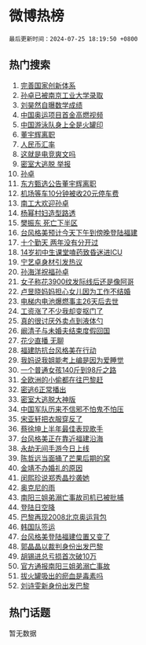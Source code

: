 # 微博热榜

`最后更新时间：2024-07-25 18:19:50 +0800`

## 热门搜索

1. [完善国家创新体系](https://m.weibo.cn/search?containerid=100103type%3D1%26t%3D10%26q%3D%23%E5%AE%8C%E5%96%84%E5%9B%BD%E5%AE%B6%E5%88%9B%E6%96%B0%E4%BD%93%E7%B3%BB%23&stream_entry_id=51&isnewpage=1&extparam=seat%3D1%26q%3D%2523%25E5%25AE%258C%25E5%2596%2584%25E5%259B%25BD%25E5%25AE%25B6%25E5%2588%259B%25E6%2596%25B0%25E4%25BD%2593%25E7%25B3%25BB%2523%26filter_type%3Drealtimehot%26dgr%3D0%26pos%3D0%26stream_entry_id%3D51%26c_type%3D51%26cate%3D10103%26display_time%3D1721902789%26pre_seqid%3D172190278918893156028)
1. [孙卓已被南京工业大学录取](https://m.weibo.cn/search?containerid=100103type%3D1%26t%3D10%26q%3D%23%E5%AD%99%E5%8D%93%E5%B7%B2%E8%A2%AB%E5%8D%97%E4%BA%AC%E5%B7%A5%E4%B8%9A%E5%A4%A7%E5%AD%A6%E5%BD%95%E5%8F%96%23&stream_entry_id=31&isnewpage=1&extparam=seat%3D1%26flag%3D2%26filter_type%3Drealtimehot%26c_type%3D31%26realpos%3D1%26q%3D%2523%25E5%25AD%2599%25E5%258D%2593%25E5%25B7%25B2%25E8%25A2%25AB%25E5%258D%2597%25E4%25BA%25AC%25E5%25B7%25A5%25E4%25B8%259A%25E5%25A4%25A7%25E5%25AD%25A6%25E5%25BD%2595%25E5%258F%2596%2523%26band_rank%3D1%26dgr%3D0%26pos%3D0%26stream_entry_id%3D31%26lcate%3D5001%26cate%3D5001%26display_time%3D1721902789%26pre_seqid%3D172190278918893156028)
1. [刘昊然自曝数学成绩](https://m.weibo.cn/search?containerid=100103type%3D1%26t%3D10%26q%3D%23%E5%88%98%E6%98%8A%E7%84%B6%E8%87%AA%E6%9B%9D%E6%95%B0%E5%AD%A6%E6%88%90%E7%BB%A9%23&stream_entry_id=31&isnewpage=1&extparam=seat%3D1%26flag%3D1%26filter_type%3Drealtimehot%26c_type%3D31%26realpos%3D2%26q%3D%2523%25E5%2588%2598%25E6%2598%258A%25E7%2584%25B6%25E8%2587%25AA%25E6%259B%259D%25E6%2595%25B0%25E5%25AD%25A6%25E6%2588%2590%25E7%25BB%25A9%2523%26band_rank%3D2%26dgr%3D0%26pos%3D1%26stream_entry_id%3D31%26lcate%3D5001%26cate%3D5001%26display_time%3D1721902789%26pre_seqid%3D172190278918893156028)
1. [中国奥运项目首金高燃视频](https://m.weibo.cn/search?containerid=100103type%3D1%26t%3D10%26q%3D%23%E4%B8%AD%E5%9B%BD%E5%A5%A5%E8%BF%90%E9%A1%B9%E7%9B%AE%E9%A6%96%E9%87%91%E9%AB%98%E7%87%83%E8%A7%86%E9%A2%91%23&stream_entry_id=31&isnewpage=1&extparam=seat%3D1%26flag%3D1%26filter_type%3Drealtimehot%26c_type%3D31%26realpos%3D3%26q%3D%2523%25E4%25B8%25AD%25E5%259B%25BD%25E5%25A5%25A5%25E8%25BF%2590%25E9%25A1%25B9%25E7%259B%25AE%25E9%25A6%2596%25E9%2587%2591%25E9%25AB%2598%25E7%2587%2583%25E8%25A7%2586%25E9%25A2%2591%2523%26band_rank%3D3%26dgr%3D0%26pos%3D2%26stream_entry_id%3D31%26lcate%3D5001%26cate%3D5001%26display_time%3D1721902789%26pre_seqid%3D172190278918893156028)
1. [中国游泳队身上全是火罐印](https://m.weibo.cn/search?containerid=100103type%3D1%26t%3D10%26q%3D%23%E4%B8%AD%E5%9B%BD%E6%B8%B8%E6%B3%B3%E9%98%9F%E8%BA%AB%E4%B8%8A%E5%85%A8%E6%98%AF%E7%81%AB%E7%BD%90%E5%8D%B0%23&stream_entry_id=31&isnewpage=1&extparam=seat%3D1%26flag%3D0%26filter_type%3Drealtimehot%26c_type%3D31%26realpos%3D4%26q%3D%2523%25E4%25B8%25AD%25E5%259B%25BD%25E6%25B8%25B8%25E6%25B3%25B3%25E9%2598%259F%25E8%25BA%25AB%25E4%25B8%258A%25E5%2585%25A8%25E6%2598%25AF%25E7%2581%25AB%25E7%25BD%2590%25E5%258D%25B0%2523%26band_rank%3D4%26dgr%3D0%26pos%3D3%26stream_entry_id%3D31%26lcate%3D5001%26cate%3D5001%26display_time%3D1721902789%26pre_seqid%3D172190278918893156028)
1. [董宇辉离职](https://m.weibo.cn/search?containerid=100103type%3D1%26t%3D10%26q%3D%23%E8%91%A3%E5%AE%87%E8%BE%89%E7%A6%BB%E8%81%8C%23&stream_entry_id=31&isnewpage=1&extparam=seat%3D1%26flag%3D1%26filter_type%3Drealtimehot%26c_type%3D31%26realpos%3D5%26q%3D%2523%25E8%2591%25A3%25E5%25AE%2587%25E8%25BE%2589%25E7%25A6%25BB%25E8%2581%258C%2523%26band_rank%3D5%26dgr%3D0%26pos%3D4%26stream_entry_id%3D31%26lcate%3D5001%26cate%3D5001%26display_time%3D1721902789%26pre_seqid%3D172190278918893156028)
1. [人民币汇率](https://m.weibo.cn/search?containerid=100103type%3D1%26t%3D10%26q%3D%E4%BA%BA%E6%B0%91%E5%B8%81%E6%B1%87%E7%8E%87&stream_entry_id=31&isnewpage=1&extparam=seat%3D1%26flag%3D1%26filter_type%3Drealtimehot%26c_type%3D31%26realpos%3D6%26q%3D%25E4%25BA%25BA%25E6%25B0%2591%25E5%25B8%2581%25E6%25B1%2587%25E7%258E%2587%26band_rank%3D6%26dgr%3D0%26pos%3D5%26stream_entry_id%3D31%26lcate%3D5001%26cate%3D5001%26display_time%3D1721902789%26pre_seqid%3D172190278918893156028)
1. [这就是电竞爽文吗](https://m.weibo.cn/search?containerid=100103type%3D1%26t%3D10%26q%3D%23%E8%BF%99%E5%B0%B1%E6%98%AF%E7%94%B5%E7%AB%9E%E7%88%BD%E6%96%87%E5%90%97%23&stream_entry_id=31&isnewpage=1&extparam=seat%3D1%26filter_type%3Drealtimehot%26c_type%3D31%26lcate%3D5001%26cate%3D5001%26q%3D%2523%25E8%25BF%2599%25E5%25B0%25B1%25E6%2598%25AF%25E7%2594%25B5%25E7%25AB%259E%25E7%2588%25BD%25E6%2596%2587%25E5%2590%2597%2523%26band_rank%3D7%26dgr%3D0%26adid%3D247045%26is_ad_pos%3D1%26stream_entry_id%3D31%26pos%3D6%26display_time%3D1721902789%26pre_seqid%3D172190278918893156028)
1. [密室大逃脱 举报](https://m.weibo.cn/search?containerid=100103type%3D1%26t%3D10%26q%3D%E5%AF%86%E5%AE%A4%E5%A4%A7%E9%80%83%E8%84%B1+%E4%B8%BE%E6%8A%A5&stream_entry_id=31&isnewpage=1&extparam=seat%3D1%26flag%3D2%26filter_type%3Drealtimehot%26c_type%3D31%26realpos%3D7%26q%3D%25E5%25AF%2586%25E5%25AE%25A4%25E5%25A4%25A7%25E9%2580%2583%25E8%2584%25B1%2520%25E4%25B8%25BE%25E6%258A%25A5%26band_rank%3D7%26dgr%3D0%26pos%3D7%26stream_entry_id%3D31%26lcate%3D5001%26cate%3D5001%26display_time%3D1721902789%26pre_seqid%3D172190278918893156028)
1. [孙卓](https://m.weibo.cn/search?containerid=100103type%3D1%26t%3D10%26q%3D%E5%AD%99%E5%8D%93&stream_entry_id=31&isnewpage=1&extparam=seat%3D1%26flag%3D1%26filter_type%3Drealtimehot%26c_type%3D31%26realpos%3D8%26q%3D%25E5%25AD%2599%25E5%258D%2593%26band_rank%3D8%26dgr%3D0%26pos%3D8%26stream_entry_id%3D31%26lcate%3D5001%26cate%3D5001%26display_time%3D1721902789%26pre_seqid%3D172190278918893156028)
1. [东方甄选公告董宇辉离职](https://m.weibo.cn/search?containerid=100103type%3D1%26t%3D10%26q%3D%23%E4%B8%9C%E6%96%B9%E7%94%84%E9%80%89%E5%85%AC%E5%91%8A%E8%91%A3%E5%AE%87%E8%BE%89%E7%A6%BB%E8%81%8C%23&stream_entry_id=31&isnewpage=1&extparam=seat%3D1%26flag%3D1%26filter_type%3Drealtimehot%26c_type%3D31%26realpos%3D9%26q%3D%2523%25E4%25B8%259C%25E6%2596%25B9%25E7%2594%2584%25E9%2580%2589%25E5%2585%25AC%25E5%2591%258A%25E8%2591%25A3%25E5%25AE%2587%25E8%25BE%2589%25E7%25A6%25BB%25E8%2581%258C%2523%26band_rank%3D9%26dgr%3D0%26pos%3D9%26stream_entry_id%3D31%26lcate%3D5001%26cate%3D5001%26display_time%3D1721902789%26pre_seqid%3D172190278918893156028)
1. [机场等车10分钟被收20元停车费](https://m.weibo.cn/search?containerid=100103type%3D1%26t%3D10%26q%3D%23%E6%9C%BA%E5%9C%BA%E7%AD%89%E8%BD%A610%E5%88%86%E9%92%9F%E8%A2%AB%E6%94%B620%E5%85%83%E5%81%9C%E8%BD%A6%E8%B4%B9%23&stream_entry_id=31&isnewpage=1&extparam=seat%3D1%26flag%3D1%26filter_type%3Drealtimehot%26c_type%3D31%26realpos%3D10%26q%3D%2523%25E6%259C%25BA%25E5%259C%25BA%25E7%25AD%2589%25E8%25BD%25A610%25E5%2588%2586%25E9%2592%259F%25E8%25A2%25AB%25E6%2594%25B620%25E5%2585%2583%25E5%2581%259C%25E8%25BD%25A6%25E8%25B4%25B9%2523%26band_rank%3D10%26dgr%3D0%26pos%3D10%26stream_entry_id%3D31%26lcate%3D5001%26cate%3D5001%26display_time%3D1721902789%26pre_seqid%3D172190278918893156028)
1. [南工大欢迎孙卓](https://m.weibo.cn/search?containerid=100103type%3D1%26t%3D10%26q%3D%23%E5%8D%97%E5%B7%A5%E5%A4%A7%E6%AC%A2%E8%BF%8E%E5%AD%99%E5%8D%93%23&stream_entry_id=31&isnewpage=1&extparam=seat%3D1%26flag%3D1%26filter_type%3Drealtimehot%26c_type%3D31%26realpos%3D11%26q%3D%2523%25E5%258D%2597%25E5%25B7%25A5%25E5%25A4%25A7%25E6%25AC%25A2%25E8%25BF%258E%25E5%25AD%2599%25E5%258D%2593%2523%26band_rank%3D11%26dgr%3D0%26pos%3D11%26stream_entry_id%3D31%26lcate%3D5001%26cate%3D5001%26display_time%3D1721902789%26pre_seqid%3D172190278918893156028)
1. [杨幂村妇造型路透](https://m.weibo.cn/search?containerid=100103type%3D1%26t%3D10%26q%3D%23%E6%9D%A8%E5%B9%82%E6%9D%91%E5%A6%87%E9%80%A0%E5%9E%8B%E8%B7%AF%E9%80%8F%23&stream_entry_id=31&isnewpage=1&extparam=seat%3D1%26flag%3D2%26filter_type%3Drealtimehot%26c_type%3D31%26realpos%3D12%26q%3D%2523%25E6%259D%25A8%25E5%25B9%2582%25E6%259D%2591%25E5%25A6%2587%25E9%2580%25A0%25E5%259E%258B%25E8%25B7%25AF%25E9%2580%258F%2523%26band_rank%3D12%26dgr%3D0%26pos%3D12%26stream_entry_id%3D31%26lcate%3D5001%26cate%3D5001%26display_time%3D1721902789%26pre_seqid%3D172190278918893156028)
1. [樊振东 死亡下半区](https://m.weibo.cn/search?containerid=100103type%3D1%26t%3D10%26q%3D%E6%A8%8A%E6%8C%AF%E4%B8%9C+%E6%AD%BB%E4%BA%A1%E4%B8%8B%E5%8D%8A%E5%8C%BA&stream_entry_id=31&isnewpage=1&extparam=seat%3D1%26flag%3D0%26filter_type%3Drealtimehot%26c_type%3D31%26realpos%3D13%26q%3D%25E6%25A8%258A%25E6%258C%25AF%25E4%25B8%259C%2520%25E6%25AD%25BB%25E4%25BA%25A1%25E4%25B8%258B%25E5%258D%258A%25E5%258C%25BA%26band_rank%3D13%26dgr%3D0%26pos%3D13%26stream_entry_id%3D31%26lcate%3D5001%26cate%3D5001%26display_time%3D1721902789%26pre_seqid%3D172190278918893156028)
1. [台风格美预计今天下午到傍晚登陆福建](https://m.weibo.cn/search?containerid=100103type%3D1%26t%3D10%26q%3D%23%E5%8F%B0%E9%A3%8E%E6%A0%BC%E7%BE%8E%E9%A2%84%E8%AE%A1%E4%BB%8A%E5%A4%A9%E4%B8%8B%E5%8D%88%E5%88%B0%E5%82%8D%E6%99%9A%E7%99%BB%E9%99%86%E7%A6%8F%E5%BB%BA%23&stream_entry_id=31&isnewpage=1&extparam=seat%3D1%26flag%3D0%26filter_type%3Drealtimehot%26c_type%3D31%26realpos%3D14%26q%3D%2523%25E5%258F%25B0%25E9%25A3%258E%25E6%25A0%25BC%25E7%25BE%258E%25E9%25A2%2584%25E8%25AE%25A1%25E4%25BB%258A%25E5%25A4%25A9%25E4%25B8%258B%25E5%258D%2588%25E5%2588%25B0%25E5%2582%258D%25E6%2599%259A%25E7%2599%25BB%25E9%2599%2586%25E7%25A6%258F%25E5%25BB%25BA%2523%26band_rank%3D14%26dgr%3D0%26pos%3D14%26stream_entry_id%3D31%26lcate%3D5001%26cate%3D5001%26display_time%3D1721902789%26pre_seqid%3D172190278918893156028)
1. [十个勤天 两年没有分开过](https://m.weibo.cn/search?containerid=100103type%3D1%26t%3D10%26q%3D%E5%8D%81%E4%B8%AA%E5%8B%A4%E5%A4%A9+%E4%B8%A4%E5%B9%B4%E6%B2%A1%E6%9C%89%E5%88%86%E5%BC%80%E8%BF%87&stream_entry_id=31&isnewpage=1&extparam=seat%3D1%26flag%3D2%26filter_type%3Drealtimehot%26c_type%3D31%26realpos%3D15%26q%3D%25E5%258D%2581%25E4%25B8%25AA%25E5%258B%25A4%25E5%25A4%25A9%2520%25E4%25B8%25A4%25E5%25B9%25B4%25E6%25B2%25A1%25E6%259C%2589%25E5%2588%2586%25E5%25BC%2580%25E8%25BF%2587%26band_rank%3D15%26dgr%3D0%26pos%3D15%26stream_entry_id%3D31%26lcate%3D5001%26cate%3D5001%26display_time%3D1721902789%26pre_seqid%3D172190278918893156028)
1. [14岁初中生课堂嗑药致昏迷进ICU](https://m.weibo.cn/search?containerid=100103type%3D1%26t%3D10%26q%3D%2314%E5%B2%81%E5%88%9D%E4%B8%AD%E7%94%9F%E8%AF%BE%E5%A0%82%E5%97%91%E8%8D%AF%E8%87%B4%E6%98%8F%E8%BF%B7%E8%BF%9BICU%23&stream_entry_id=31&isnewpage=1&extparam=seat%3D1%26flag%3D0%26filter_type%3Drealtimehot%26c_type%3D31%26realpos%3D16%26q%3D%252314%25E5%25B2%2581%25E5%2588%259D%25E4%25B8%25AD%25E7%2594%259F%25E8%25AF%25BE%25E5%25A0%2582%25E5%2597%2591%25E8%258D%25AF%25E8%2587%25B4%25E6%2598%258F%25E8%25BF%25B7%25E8%25BF%259BICU%2523%26band_rank%3D16%26dgr%3D0%26pos%3D16%26stream_entry_id%3D31%26lcate%3D5001%26cate%3D5001%26display_time%3D1721902789%26pre_seqid%3D172190278918893156028)
1. [宁艺卓身材引发热议](https://m.weibo.cn/search?containerid=100103type%3D1%26t%3D10%26q%3D%23%E5%AE%81%E8%89%BA%E5%8D%93%E8%BA%AB%E6%9D%90%E5%BC%95%E5%8F%91%E7%83%AD%E8%AE%AE%23&stream_entry_id=31&isnewpage=1&extparam=seat%3D1%26flag%3D0%26filter_type%3Drealtimehot%26c_type%3D31%26realpos%3D17%26q%3D%2523%25E5%25AE%2581%25E8%2589%25BA%25E5%258D%2593%25E8%25BA%25AB%25E6%259D%2590%25E5%25BC%2595%25E5%258F%2591%25E7%2583%25AD%25E8%25AE%25AE%2523%26band_rank%3D17%26dgr%3D0%26pos%3D17%26stream_entry_id%3D31%26lcate%3D5001%26cate%3D5001%26display_time%3D1721902789%26pre_seqid%3D172190278918893156028)
1. [孙海洋祝福孙卓](https://m.weibo.cn/search?containerid=100103type%3D1%26t%3D10%26q%3D%23%E5%AD%99%E6%B5%B7%E6%B4%8B%E7%A5%9D%E7%A6%8F%E5%AD%99%E5%8D%93%23&stream_entry_id=31&isnewpage=1&extparam=seat%3D1%26flag%3D0%26filter_type%3Drealtimehot%26c_type%3D31%26realpos%3D18%26q%3D%2523%25E5%25AD%2599%25E6%25B5%25B7%25E6%25B4%258B%25E7%25A5%259D%25E7%25A6%258F%25E5%25AD%2599%25E5%258D%2593%2523%26band_rank%3D18%26dgr%3D0%26pos%3D18%26stream_entry_id%3D31%26lcate%3D5001%26cate%3D5001%26display_time%3D1721902789%26pre_seqid%3D172190278918893156028)
1. [女子称花3900纹发际线后还是像阿哥](https://m.weibo.cn/search?containerid=100103type%3D1%26t%3D10%26q%3D%23%E5%A5%B3%E5%AD%90%E7%A7%B0%E8%8A%B13900%E7%BA%B9%E5%8F%91%E9%99%85%E7%BA%BF%E5%90%8E%E8%BF%98%E6%98%AF%E5%83%8F%E9%98%BF%E5%93%A5%23&stream_entry_id=31&isnewpage=1&extparam=seat%3D1%26flag%3D0%26filter_type%3Drealtimehot%26c_type%3D31%26realpos%3D19%26q%3D%2523%25E5%25A5%25B3%25E5%25AD%2590%25E7%25A7%25B0%25E8%258A%25B13900%25E7%25BA%25B9%25E5%258F%2591%25E9%2599%2585%25E7%25BA%25BF%25E5%2590%258E%25E8%25BF%2598%25E6%2598%25AF%25E5%2583%258F%25E9%2598%25BF%25E5%2593%25A5%2523%26band_rank%3D19%26dgr%3D0%26pos%3D19%26stream_entry_id%3D31%26lcate%3D5001%26cate%3D5001%26display_time%3D1721902789%26pre_seqid%3D172190278918893156028)
1. [卢昱晓妈妈担心女儿因为工作不结婚](https://m.weibo.cn/search?containerid=100103type%3D1%26t%3D10%26q%3D%23%E5%8D%A2%E6%98%B1%E6%99%93%E5%A6%88%E5%A6%88%E6%8B%85%E5%BF%83%E5%A5%B3%E5%84%BF%E5%9B%A0%E4%B8%BA%E5%B7%A5%E4%BD%9C%E4%B8%8D%E7%BB%93%E5%A9%9A%23&stream_entry_id=31&isnewpage=1&extparam=seat%3D1%26flag%3D1%26filter_type%3Drealtimehot%26c_type%3D31%26realpos%3D20%26q%3D%2523%25E5%258D%25A2%25E6%2598%25B1%25E6%2599%2593%25E5%25A6%2588%25E5%25A6%2588%25E6%258B%2585%25E5%25BF%2583%25E5%25A5%25B3%25E5%2584%25BF%25E5%259B%25A0%25E4%25B8%25BA%25E5%25B7%25A5%25E4%25BD%259C%25E4%25B8%258D%25E7%25BB%2593%25E5%25A9%259A%2523%26band_rank%3D20%26dgr%3D0%26pos%3D20%26stream_entry_id%3D31%26lcate%3D5001%26cate%3D5001%26display_time%3D1721902789%26pre_seqid%3D172190278918893156028)
1. [电梯内电池爆燃事主26天后去世](https://m.weibo.cn/search?containerid=100103type%3D1%26t%3D10%26q%3D%23%E7%94%B5%E6%A2%AF%E5%86%85%E7%94%B5%E6%B1%A0%E7%88%86%E7%87%83%E4%BA%8B%E4%B8%BB26%E5%A4%A9%E5%90%8E%E5%8E%BB%E4%B8%96%23&stream_entry_id=31&isnewpage=1&extparam=seat%3D1%26flag%3D2%26filter_type%3Drealtimehot%26c_type%3D31%26realpos%3D21%26q%3D%2523%25E7%2594%25B5%25E6%25A2%25AF%25E5%2586%2585%25E7%2594%25B5%25E6%25B1%25A0%25E7%2588%2586%25E7%2587%2583%25E4%25BA%258B%25E4%25B8%25BB26%25E5%25A4%25A9%25E5%2590%258E%25E5%258E%25BB%25E4%25B8%2596%2523%26band_rank%3D21%26dgr%3D0%26pos%3D21%26stream_entry_id%3D31%26lcate%3D5001%26cate%3D5001%26display_time%3D1721902789%26pre_seqid%3D172190278918893156028)
1. [工资涨了不少我却变抠门了](https://m.weibo.cn/search?containerid=100103type%3D1%26t%3D10%26q%3D%23%E5%B7%A5%E8%B5%84%E6%B6%A8%E4%BA%86%E4%B8%8D%E5%B0%91%E6%88%91%E5%8D%B4%E5%8F%98%E6%8A%A0%E9%97%A8%E4%BA%86%23&stream_entry_id=31&isnewpage=1&extparam=seat%3D1%26flag%3D1%26filter_type%3Drealtimehot%26c_type%3D31%26realpos%3D22%26q%3D%2523%25E5%25B7%25A5%25E8%25B5%2584%25E6%25B6%25A8%25E4%25BA%2586%25E4%25B8%258D%25E5%25B0%2591%25E6%2588%2591%25E5%258D%25B4%25E5%258F%2598%25E6%258A%25A0%25E9%2597%25A8%25E4%25BA%2586%2523%26band_rank%3D22%26dgr%3D0%26pos%3D22%26stream_entry_id%3D31%26lcate%3D5001%26cate%3D5001%26display_time%3D1721902789%26pre_seqid%3D172190278918893156028)
1. [真的很讨厌外卖点到液体勺](https://m.weibo.cn/search?containerid=100103type%3D1%26t%3D10%26q%3D%23%E7%9C%9F%E7%9A%84%E5%BE%88%E8%AE%A8%E5%8E%8C%E5%A4%96%E5%8D%96%E7%82%B9%E5%88%B0%E6%B6%B2%E4%BD%93%E5%8B%BA%23&stream_entry_id=31&isnewpage=1&extparam=seat%3D1%26flag%3D1%26filter_type%3Drealtimehot%26c_type%3D31%26realpos%3D23%26q%3D%2523%25E7%259C%259F%25E7%259A%2584%25E5%25BE%2588%25E8%25AE%25A8%25E5%258E%258C%25E5%25A4%2596%25E5%258D%2596%25E7%2582%25B9%25E5%2588%25B0%25E6%25B6%25B2%25E4%25BD%2593%25E5%258B%25BA%2523%26band_rank%3D23%26dgr%3D0%26pos%3D23%26stream_entry_id%3D31%26lcate%3D5001%26cate%3D5001%26display_time%3D1721902789%26pre_seqid%3D172190278918893156028)
1. [阚清子与未婚夫结束度假回国](https://m.weibo.cn/search?containerid=100103type%3D1%26t%3D10%26q%3D%23%E9%98%9A%E6%B8%85%E5%AD%90%E4%B8%8E%E6%9C%AA%E5%A9%9A%E5%A4%AB%E7%BB%93%E6%9D%9F%E5%BA%A6%E5%81%87%E5%9B%9E%E5%9B%BD%23&stream_entry_id=31&isnewpage=1&extparam=seat%3D1%26flag%3D2%26filter_type%3Drealtimehot%26c_type%3D31%26realpos%3D24%26q%3D%2523%25E9%2598%259A%25E6%25B8%2585%25E5%25AD%2590%25E4%25B8%258E%25E6%259C%25AA%25E5%25A9%259A%25E5%25A4%25AB%25E7%25BB%2593%25E6%259D%259F%25E5%25BA%25A6%25E5%2581%2587%25E5%259B%259E%25E5%259B%25BD%2523%26band_rank%3D24%26dgr%3D0%26pos%3D24%26stream_entry_id%3D31%26lcate%3D5001%26cate%3D5001%26display_time%3D1721902789%26pre_seqid%3D172190278918893156028)
1. [花少直播 无聊](https://m.weibo.cn/search?containerid=100103type%3D1%26t%3D10%26q%3D%E8%8A%B1%E5%B0%91%E7%9B%B4%E6%92%AD+%E6%97%A0%E8%81%8A&stream_entry_id=31&isnewpage=1&extparam=seat%3D1%26flag%3D0%26filter_type%3Drealtimehot%26c_type%3D31%26realpos%3D25%26q%3D%25E8%258A%25B1%25E5%25B0%2591%25E7%259B%25B4%25E6%2592%25AD%2520%25E6%2597%25A0%25E8%2581%258A%26band_rank%3D25%26dgr%3D0%26pos%3D25%26stream_entry_id%3D31%26lcate%3D5001%26cate%3D5001%26display_time%3D1721902789%26pre_seqid%3D172190278918893156028)
1. [福建防抗台风格美在行动](https://m.weibo.cn/search?containerid=100103type%3D1%26t%3D10%26q%3D%23%E7%A6%8F%E5%BB%BA%E9%98%B2%E6%8A%97%E5%8F%B0%E9%A3%8E%E6%A0%BC%E7%BE%8E%E5%9C%A8%E8%A1%8C%E5%8A%A8%23&stream_entry_id=31&isnewpage=1&extparam=seat%3D1%26flag%3D0%26filter_type%3Drealtimehot%26c_type%3D31%26realpos%3D26%26q%3D%2523%25E7%25A6%258F%25E5%25BB%25BA%25E9%2598%25B2%25E6%258A%2597%25E5%258F%25B0%25E9%25A3%258E%25E6%25A0%25BC%25E7%25BE%258E%25E5%259C%25A8%25E8%25A1%258C%25E5%258A%25A8%2523%26band_rank%3D26%26dgr%3D0%26pos%3D26%26stream_entry_id%3D31%26lcate%3D5001%26cate%3D5001%26display_time%3D1721902789%26pre_seqid%3D172190278918893156028)
1. [我妈说我姐能考上编是因为爱睡觉](https://m.weibo.cn/search?containerid=100103type%3D1%26t%3D10%26q%3D%23%E6%88%91%E5%A6%88%E8%AF%B4%E6%88%91%E5%A7%90%E8%83%BD%E8%80%83%E4%B8%8A%E7%BC%96%E6%98%AF%E5%9B%A0%E4%B8%BA%E7%88%B1%E7%9D%A1%E8%A7%89%23&stream_entry_id=31&isnewpage=1&extparam=seat%3D1%26flag%3D1%26filter_type%3Drealtimehot%26c_type%3D31%26realpos%3D27%26q%3D%2523%25E6%2588%2591%25E5%25A6%2588%25E8%25AF%25B4%25E6%2588%2591%25E5%25A7%2590%25E8%2583%25BD%25E8%2580%2583%25E4%25B8%258A%25E7%25BC%2596%25E6%2598%25AF%25E5%259B%25A0%25E4%25B8%25BA%25E7%2588%25B1%25E7%259D%25A1%25E8%25A7%2589%2523%26band_rank%3D27%26dgr%3D0%26pos%3D27%26stream_entry_id%3D31%26lcate%3D5001%26cate%3D5001%26display_time%3D1721902789%26pre_seqid%3D172190278918893156028)
1. [一个普通女孩140斤到98斤之路](https://m.weibo.cn/search?containerid=100103type%3D1%26t%3D10%26q%3D%23%E4%B8%80%E4%B8%AA%E6%99%AE%E9%80%9A%E5%A5%B3%E5%AD%A9140%E6%96%A4%E5%88%B098%E6%96%A4%E4%B9%8B%E8%B7%AF%23&stream_entry_id=31&isnewpage=1&extparam=seat%3D1%26flag%3D0%26filter_type%3Drealtimehot%26c_type%3D31%26realpos%3D28%26q%3D%2523%25E4%25B8%2580%25E4%25B8%25AA%25E6%2599%25AE%25E9%2580%259A%25E5%25A5%25B3%25E5%25AD%25A9140%25E6%2596%25A4%25E5%2588%25B098%25E6%2596%25A4%25E4%25B9%258B%25E8%25B7%25AF%2523%26band_rank%3D28%26dgr%3D0%26pos%3D28%26stream_entry_id%3D31%26lcate%3D5001%26cate%3D5001%26display_time%3D1721902789%26pre_seqid%3D172190278918893156028)
1. [全欧洲的小偷都在往巴黎赶](https://m.weibo.cn/search?containerid=100103type%3D1%26t%3D10%26q%3D%23%E5%85%A8%E6%AC%A7%E6%B4%B2%E7%9A%84%E5%B0%8F%E5%81%B7%E9%83%BD%E5%9C%A8%E5%BE%80%E5%B7%B4%E9%BB%8E%E8%B5%B6%23&stream_entry_id=31&isnewpage=1&extparam=seat%3D1%26flag%3D0%26filter_type%3Drealtimehot%26c_type%3D31%26realpos%3D29%26q%3D%2523%25E5%2585%25A8%25E6%25AC%25A7%25E6%25B4%25B2%25E7%259A%2584%25E5%25B0%258F%25E5%2581%25B7%25E9%2583%25BD%25E5%259C%25A8%25E5%25BE%2580%25E5%25B7%25B4%25E9%25BB%258E%25E8%25B5%25B6%2523%26band_rank%3D29%26dgr%3D0%26pos%3D29%26stream_entry_id%3D31%26lcate%3D5001%26cate%3D5001%26display_time%3D1721902789%26pre_seqid%3D172190278918893156028)
1. [密逃6正常播出](https://m.weibo.cn/search?containerid=100103type%3D1%26t%3D10%26q%3D%23%E5%AF%86%E9%80%836%E6%AD%A3%E5%B8%B8%E6%92%AD%E5%87%BA%23&stream_entry_id=31&isnewpage=1&extparam=seat%3D1%26flag%3D1%26filter_type%3Drealtimehot%26c_type%3D31%26realpos%3D30%26q%3D%2523%25E5%25AF%2586%25E9%2580%25836%25E6%25AD%25A3%25E5%25B8%25B8%25E6%2592%25AD%25E5%2587%25BA%2523%26band_rank%3D30%26dgr%3D0%26pos%3D30%26stream_entry_id%3D31%26lcate%3D5001%26cate%3D5001%26display_time%3D1721902789%26pre_seqid%3D172190278918893156028)
1. [密室大逃脱大神版](https://m.weibo.cn/search?containerid=100103type%3D1%26t%3D10%26q%3D%E5%AF%86%E5%AE%A4%E5%A4%A7%E9%80%83%E8%84%B1%E5%A4%A7%E7%A5%9E%E7%89%88&stream_entry_id=31&isnewpage=1&extparam=seat%3D1%26flag%3D1%26filter_type%3Drealtimehot%26c_type%3D31%26realpos%3D31%26q%3D%25E5%25AF%2586%25E5%25AE%25A4%25E5%25A4%25A7%25E9%2580%2583%25E8%2584%25B1%25E5%25A4%25A7%25E7%25A5%259E%25E7%2589%2588%26band_rank%3D31%26dgr%3D0%26pos%3D31%26stream_entry_id%3D31%26lcate%3D5001%26cate%3D5001%26display_time%3D1721902789%26pre_seqid%3D172190278918893156028)
1. [中国军队历来不信邪不怕鬼不怕压](https://m.weibo.cn/search?containerid=100103type%3D1%26t%3D10%26q%3D%23%E4%B8%AD%E5%9B%BD%E5%86%9B%E9%98%9F%E5%8E%86%E6%9D%A5%E4%B8%8D%E4%BF%A1%E9%82%AA%E4%B8%8D%E6%80%95%E9%AC%BC%E4%B8%8D%E6%80%95%E5%8E%8B%23&stream_entry_id=31&isnewpage=1&extparam=seat%3D1%26flag%3D0%26filter_type%3Drealtimehot%26c_type%3D31%26realpos%3D32%26q%3D%2523%25E4%25B8%25AD%25E5%259B%25BD%25E5%2586%259B%25E9%2598%259F%25E5%258E%2586%25E6%259D%25A5%25E4%25B8%258D%25E4%25BF%25A1%25E9%2582%25AA%25E4%25B8%258D%25E6%2580%2595%25E9%25AC%25BC%25E4%25B8%258D%25E6%2580%2595%25E5%258E%258B%2523%26band_rank%3D32%26dgr%3D0%26pos%3D32%26stream_entry_id%3D31%26lcate%3D5001%26cate%3D5001%26display_time%3D1721902789%26pre_seqid%3D172190278918893156028)
1. [宋亚轩把衣服穿反了](https://m.weibo.cn/search?containerid=100103type%3D1%26t%3D10%26q%3D%23%E5%AE%8B%E4%BA%9A%E8%BD%A9%E6%8A%8A%E8%A1%A3%E6%9C%8D%E7%A9%BF%E5%8F%8D%E4%BA%86%23&stream_entry_id=31&isnewpage=1&extparam=seat%3D1%26flag%3D1%26filter_type%3Drealtimehot%26c_type%3D31%26realpos%3D33%26q%3D%2523%25E5%25AE%258B%25E4%25BA%259A%25E8%25BD%25A9%25E6%258A%258A%25E8%25A1%25A3%25E6%259C%258D%25E7%25A9%25BF%25E5%258F%258D%25E4%25BA%2586%2523%26band_rank%3D33%26dgr%3D0%26pos%3D33%26stream_entry_id%3D31%26lcate%3D5001%26cate%3D5001%26display_time%3D1721902789%26pre_seqid%3D172190278918893156028)
1. [蔡徐坤上半年最佳表现歌手](https://m.weibo.cn/search?containerid=100103type%3D1%26t%3D10%26q%3D%23%E8%94%A1%E5%BE%90%E5%9D%A4%E4%B8%8A%E5%8D%8A%E5%B9%B4%E6%9C%80%E4%BD%B3%E8%A1%A8%E7%8E%B0%E6%AD%8C%E6%89%8B%23&stream_entry_id=31&isnewpage=1&extparam=seat%3D1%26flag%3D1%26filter_type%3Drealtimehot%26c_type%3D31%26realpos%3D34%26q%3D%2523%25E8%2594%25A1%25E5%25BE%2590%25E5%259D%25A4%25E4%25B8%258A%25E5%258D%258A%25E5%25B9%25B4%25E6%259C%2580%25E4%25BD%25B3%25E8%25A1%25A8%25E7%258E%25B0%25E6%25AD%258C%25E6%2589%258B%2523%26band_rank%3D34%26dgr%3D0%26pos%3D34%26stream_entry_id%3D31%26lcate%3D5001%26cate%3D5001%26display_time%3D1721902789%26pre_seqid%3D172190278918893156028)
1. [台风格美正在靠近福建沿海](https://m.weibo.cn/search?containerid=100103type%3D1%26t%3D10%26q%3D%23%E5%8F%B0%E9%A3%8E%E6%A0%BC%E7%BE%8E%E6%AD%A3%E5%9C%A8%E9%9D%A0%E8%BF%91%E7%A6%8F%E5%BB%BA%E6%B2%BF%E6%B5%B7%23&stream_entry_id=31&isnewpage=1&extparam=seat%3D1%26flag%3D1%26filter_type%3Drealtimehot%26c_type%3D31%26realpos%3D35%26q%3D%2523%25E5%258F%25B0%25E9%25A3%258E%25E6%25A0%25BC%25E7%25BE%258E%25E6%25AD%25A3%25E5%259C%25A8%25E9%259D%25A0%25E8%25BF%2591%25E7%25A6%258F%25E5%25BB%25BA%25E6%25B2%25BF%25E6%25B5%25B7%2523%26band_rank%3D35%26dgr%3D0%26pos%3D35%26stream_entry_id%3D31%26lcate%3D5001%26cate%3D5001%26display_time%3D1721902789%26pre_seqid%3D172190278918893156028)
1. [永劫无间手游今日上线](https://m.weibo.cn/search?containerid=100103type%3D1%26t%3D10%26q%3D%23%E6%B0%B8%E5%8A%AB%E6%97%A0%E9%97%B4%E6%89%8B%E6%B8%B8%E4%BB%8A%E6%97%A5%E4%B8%8A%E7%BA%BF%23&stream_entry_id=31&isnewpage=1&extparam=seat%3D1%26flag%3D0%26filter_type%3Drealtimehot%26lcate%3D5001%26pos%3D36%26realpos%3D36%26q%3D%2523%25E6%25B0%25B8%25E5%258A%25AB%25E6%2597%25A0%25E9%2597%25B4%25E6%2589%258B%25E6%25B8%25B8%25E4%25BB%258A%25E6%2597%25A5%25E4%25B8%258A%25E7%25BA%25BF%2523%26band_rank%3D36%26dgr%3D0%26adid%3D246762%26stream_entry_id%3D31%26c_type%3D31%26cate%3D5001%26display_time%3D1721902789%26pre_seqid%3D172190278918893156028)
1. [陈哲远当面捅了芒果后期的窝](https://m.weibo.cn/search?containerid=100103type%3D1%26t%3D10%26q%3D%23%E9%99%88%E5%93%B2%E8%BF%9C%E5%BD%93%E9%9D%A2%E6%8D%85%E4%BA%86%E8%8A%92%E6%9E%9C%E5%90%8E%E6%9C%9F%E7%9A%84%E7%AA%9D%23&stream_entry_id=31&isnewpage=1&extparam=seat%3D1%26flag%3D0%26filter_type%3Drealtimehot%26c_type%3D31%26realpos%3D37%26q%3D%2523%25E9%2599%2588%25E5%2593%25B2%25E8%25BF%259C%25E5%25BD%2593%25E9%259D%25A2%25E6%258D%2585%25E4%25BA%2586%25E8%258A%2592%25E6%259E%259C%25E5%2590%258E%25E6%259C%259F%25E7%259A%2584%25E7%25AA%259D%2523%26band_rank%3D37%26dgr%3D0%26pos%3D37%26stream_entry_id%3D31%26lcate%3D5001%26cate%3D5001%26display_time%3D1721902789%26pre_seqid%3D172190278918893156028)
1. [金靖不办婚礼的原因](https://m.weibo.cn/search?containerid=100103type%3D1%26t%3D10%26q%3D%23%E9%87%91%E9%9D%96%E4%B8%8D%E5%8A%9E%E5%A9%9A%E7%A4%BC%E7%9A%84%E5%8E%9F%E5%9B%A0%23&stream_entry_id=31&isnewpage=1&extparam=seat%3D1%26flag%3D0%26filter_type%3Drealtimehot%26c_type%3D31%26realpos%3D38%26q%3D%2523%25E9%2587%2591%25E9%259D%2596%25E4%25B8%258D%25E5%258A%259E%25E5%25A9%259A%25E7%25A4%25BC%25E7%259A%2584%25E5%258E%259F%25E5%259B%25A0%2523%26band_rank%3D38%26dgr%3D0%26pos%3D38%26stream_entry_id%3D31%26lcate%3D5001%26cate%3D5001%26display_time%3D1721902789%26pre_seqid%3D172190278918893156028)
1. [闵熙珍说郑秀晶抄袭她](https://m.weibo.cn/search?containerid=100103type%3D1%26t%3D10%26q%3D%23%E9%97%B5%E7%86%99%E7%8F%8D%E8%AF%B4%E9%83%91%E7%A7%80%E6%99%B6%E6%8A%84%E8%A2%AD%E5%A5%B9%23&stream_entry_id=31&isnewpage=1&extparam=seat%3D1%26flag%3D1%26filter_type%3Drealtimehot%26c_type%3D31%26realpos%3D39%26q%3D%2523%25E9%2597%25B5%25E7%2586%2599%25E7%258F%258D%25E8%25AF%25B4%25E9%2583%2591%25E7%25A7%2580%25E6%2599%25B6%25E6%258A%2584%25E8%25A2%25AD%25E5%25A5%25B9%2523%26band_rank%3D39%26dgr%3D0%26pos%3D39%26stream_entry_id%3D31%26lcate%3D5001%26cate%3D5001%26display_time%3D1721902789%26pre_seqid%3D172190278918893156028)
1. [奥克尼的雨](https://m.weibo.cn/search?containerid=100103type%3D1%26t%3D10%26q%3D%E5%A5%A5%E5%85%8B%E5%B0%BC%E7%9A%84%E9%9B%A8&stream_entry_id=31&isnewpage=1&extparam=seat%3D1%26flag%3D1%26filter_type%3Drealtimehot%26c_type%3D31%26realpos%3D40%26q%3D%25E5%25A5%25A5%25E5%2585%258B%25E5%25B0%25BC%25E7%259A%2584%25E9%259B%25A8%26band_rank%3D40%26dgr%3D0%26pos%3D40%26stream_entry_id%3D31%26lcate%3D5001%26cate%3D5001%26display_time%3D1721902789%26pre_seqid%3D172190278918893156028)
1. [南阳三姐弟溺亡事故司机已被批捕](https://m.weibo.cn/search?containerid=100103type%3D1%26t%3D10%26q%3D%23%E5%8D%97%E9%98%B3%E4%B8%89%E5%A7%90%E5%BC%9F%E6%BA%BA%E4%BA%A1%E4%BA%8B%E6%95%85%E5%8F%B8%E6%9C%BA%E5%B7%B2%E8%A2%AB%E6%89%B9%E6%8D%95%23&stream_entry_id=31&isnewpage=1&extparam=seat%3D1%26flag%3D1%26filter_type%3Drealtimehot%26c_type%3D31%26realpos%3D41%26q%3D%2523%25E5%258D%2597%25E9%2598%25B3%25E4%25B8%2589%25E5%25A7%2590%25E5%25BC%259F%25E6%25BA%25BA%25E4%25BA%25A1%25E4%25BA%258B%25E6%2595%2585%25E5%258F%25B8%25E6%259C%25BA%25E5%25B7%25B2%25E8%25A2%25AB%25E6%2589%25B9%25E6%258D%2595%2523%26band_rank%3D41%26dgr%3D0%26pos%3D41%26stream_entry_id%3D31%26lcate%3D5001%26cate%3D5001%26display_time%3D1721902789%26pre_seqid%3D172190278918893156028)
1. [登陆日空降](https://m.weibo.cn/search?containerid=100103type%3D1%26t%3D10%26q%3D%E7%99%BB%E9%99%86%E6%97%A5%E7%A9%BA%E9%99%8D&stream_entry_id=31&isnewpage=1&extparam=seat%3D1%26flag%3D1%26filter_type%3Drealtimehot%26c_type%3D31%26realpos%3D42%26q%3D%25E7%2599%25BB%25E9%2599%2586%25E6%2597%25A5%25E7%25A9%25BA%25E9%2599%258D%26band_rank%3D42%26dgr%3D0%26pos%3D42%26stream_entry_id%3D31%26lcate%3D5001%26cate%3D5001%26display_time%3D1721902789%26pre_seqid%3D172190278918893156028)
1. [巴黎再现2008北京奥运背包](https://m.weibo.cn/search?containerid=100103type%3D1%26t%3D10%26q%3D%23%E5%B7%B4%E9%BB%8E%E5%86%8D%E7%8E%B02008%E5%8C%97%E4%BA%AC%E5%A5%A5%E8%BF%90%E8%83%8C%E5%8C%85%23&stream_entry_id=31&isnewpage=1&extparam=seat%3D1%26flag%3D32768%26filter_type%3Drealtimehot%26c_type%3D31%26realpos%3D43%26q%3D%2523%25E5%25B7%25B4%25E9%25BB%258E%25E5%2586%258D%25E7%258E%25B02008%25E5%258C%2597%25E4%25BA%25AC%25E5%25A5%25A5%25E8%25BF%2590%25E8%2583%258C%25E5%258C%2585%2523%26band_rank%3D43%26dgr%3D0%26pos%3D43%26stream_entry_id%3D31%26lcate%3D5001%26cate%3D5001%26display_time%3D1721902789%26pre_seqid%3D172190278918893156028)
1. [韩国队签运](https://m.weibo.cn/search?containerid=100103type%3D1%26t%3D10%26q%3D%E9%9F%A9%E5%9B%BD%E9%98%9F%E7%AD%BE%E8%BF%90&stream_entry_id=31&isnewpage=1&extparam=seat%3D1%26flag%3D0%26filter_type%3Drealtimehot%26c_type%3D31%26realpos%3D44%26q%3D%25E9%259F%25A9%25E5%259B%25BD%25E9%2598%259F%25E7%25AD%25BE%25E8%25BF%2590%26band_rank%3D44%26dgr%3D0%26pos%3D44%26stream_entry_id%3D31%26lcate%3D5001%26cate%3D5001%26display_time%3D1721902789%26pre_seqid%3D172190278918893156028)
1. [台风格美登陆福建位置又变了](https://m.weibo.cn/search?containerid=100103type%3D1%26t%3D10%26q%3D%23%E5%8F%B0%E9%A3%8E%E6%A0%BC%E7%BE%8E%E7%99%BB%E9%99%86%E7%A6%8F%E5%BB%BA%E4%BD%8D%E7%BD%AE%E5%8F%88%E5%8F%98%E4%BA%86%23&stream_entry_id=31&isnewpage=1&extparam=seat%3D1%26flag%3D1%26filter_type%3Drealtimehot%26c_type%3D31%26realpos%3D45%26q%3D%2523%25E5%258F%25B0%25E9%25A3%258E%25E6%25A0%25BC%25E7%25BE%258E%25E7%2599%25BB%25E9%2599%2586%25E7%25A6%258F%25E5%25BB%25BA%25E4%25BD%258D%25E7%25BD%25AE%25E5%258F%2588%25E5%258F%2598%25E4%25BA%2586%2523%26band_rank%3D45%26dgr%3D0%26pos%3D45%26stream_entry_id%3D31%26lcate%3D5001%26cate%3D5001%26display_time%3D1721902789%26pre_seqid%3D172190278918893156028)
1. [郭晶晶以裁判身份出发巴黎](https://m.weibo.cn/search?containerid=100103type%3D1%26t%3D10%26q%3D%23%E9%83%AD%E6%99%B6%E6%99%B6%E4%BB%A5%E8%A3%81%E5%88%A4%E8%BA%AB%E4%BB%BD%E5%87%BA%E5%8F%91%E5%B7%B4%E9%BB%8E%23&stream_entry_id=31&isnewpage=1&extparam=seat%3D1%26flag%3D0%26filter_type%3Drealtimehot%26c_type%3D31%26realpos%3D46%26q%3D%2523%25E9%2583%25AD%25E6%2599%25B6%25E6%2599%25B6%25E4%25BB%25A5%25E8%25A3%2581%25E5%2588%25A4%25E8%25BA%25AB%25E4%25BB%25BD%25E5%2587%25BA%25E5%258F%2591%25E5%25B7%25B4%25E9%25BB%258E%2523%26band_rank%3D46%26dgr%3D0%26pos%3D46%26stream_entry_id%3D31%26lcate%3D5001%26cate%3D5001%26display_time%3D1721902789%26pre_seqid%3D172190278918893156028)
1. [胡锡进总亏损首次破10万](https://m.weibo.cn/search?containerid=100103type%3D1%26t%3D10%26q%3D%23%E8%83%A1%E9%94%A1%E8%BF%9B%E6%80%BB%E4%BA%8F%E6%8D%9F%E9%A6%96%E6%AC%A1%E7%A0%B410%E4%B8%87%23&stream_entry_id=31&isnewpage=1&extparam=seat%3D1%26flag%3D1%26filter_type%3Drealtimehot%26c_type%3D31%26realpos%3D47%26q%3D%2523%25E8%2583%25A1%25E9%2594%25A1%25E8%25BF%259B%25E6%2580%25BB%25E4%25BA%258F%25E6%258D%259F%25E9%25A6%2596%25E6%25AC%25A1%25E7%25A0%25B410%25E4%25B8%2587%2523%26band_rank%3D47%26dgr%3D0%26pos%3D47%26stream_entry_id%3D31%26lcate%3D5001%26cate%3D5001%26display_time%3D1721902789%26pre_seqid%3D172190278918893156028)
1. [官方通报南阳三姐弟溺亡事故](https://m.weibo.cn/search?containerid=100103type%3D1%26t%3D10%26q%3D%23%E5%AE%98%E6%96%B9%E9%80%9A%E6%8A%A5%E5%8D%97%E9%98%B3%E4%B8%89%E5%A7%90%E5%BC%9F%E6%BA%BA%E4%BA%A1%E4%BA%8B%E6%95%85%23&stream_entry_id=31&isnewpage=1&extparam=seat%3D1%26flag%3D1%26filter_type%3Drealtimehot%26c_type%3D31%26realpos%3D48%26q%3D%2523%25E5%25AE%2598%25E6%2596%25B9%25E9%2580%259A%25E6%258A%25A5%25E5%258D%2597%25E9%2598%25B3%25E4%25B8%2589%25E5%25A7%2590%25E5%25BC%259F%25E6%25BA%25BA%25E4%25BA%25A1%25E4%25BA%258B%25E6%2595%2585%2523%26band_rank%3D48%26dgr%3D0%26pos%3D48%26stream_entry_id%3D31%26lcate%3D5001%26cate%3D5001%26display_time%3D1721902789%26pre_seqid%3D172190278918893156028)
1. [拔火罐吸出的瘀血是毒素吗](https://m.weibo.cn/search?containerid=100103type%3D1%26t%3D10%26q%3D%23%E6%8B%94%E7%81%AB%E7%BD%90%E5%90%B8%E5%87%BA%E7%9A%84%E7%98%80%E8%A1%80%E6%98%AF%E6%AF%92%E7%B4%A0%E5%90%97%23&stream_entry_id=31&isnewpage=1&extparam=seat%3D1%26flag%3D1%26filter_type%3Drealtimehot%26c_type%3D31%26realpos%3D49%26q%3D%2523%25E6%258B%2594%25E7%2581%25AB%25E7%25BD%2590%25E5%2590%25B8%25E5%2587%25BA%25E7%259A%2584%25E7%2598%2580%25E8%25A1%2580%25E6%2598%25AF%25E6%25AF%2592%25E7%25B4%25A0%25E5%2590%2597%2523%26band_rank%3D49%26dgr%3D0%26pos%3D49%26stream_entry_id%3D31%26lcate%3D5001%26cate%3D5001%26display_time%3D1721902789%26pre_seqid%3D172190278918893156028)
1. [刘诗雯新身份出发巴黎](https://m.weibo.cn/search?containerid=100103type%3D1%26t%3D10%26q%3D%23%E5%88%98%E8%AF%97%E9%9B%AF%E6%96%B0%E8%BA%AB%E4%BB%BD%E5%87%BA%E5%8F%91%E5%B7%B4%E9%BB%8E%23&stream_entry_id=31&isnewpage=1&extparam=seat%3D1%26flag%3D1%26filter_type%3Drealtimehot%26c_type%3D31%26realpos%3D50%26q%3D%2523%25E5%2588%2598%25E8%25AF%2597%25E9%259B%25AF%25E6%2596%25B0%25E8%25BA%25AB%25E4%25BB%25BD%25E5%2587%25BA%25E5%258F%2591%25E5%25B7%25B4%25E9%25BB%258E%2523%26band_rank%3D50%26dgr%3D0%26pos%3D50%26stream_entry_id%3D31%26lcate%3D5001%26cate%3D5001%26display_time%3D1721902789%26pre_seqid%3D172190278918893156028)

## 热门话题

暂无数据
